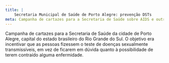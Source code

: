 ```yaml
---
title: |
    Secretaria Municipal de Saúde de Porto Alegre: prevenção DSTs
meta: Campanha de cartazes para a Secretaria de Saúde sobre AIDS e outras doenças sexualmente transmissíveis.
---
```

Campanha de cartazes para a Secretaria de Saúde da cidade de Porto Alegre, capital do estado brasileiro do Rio Grande do Sul. O objetivo era incentivar que as pessoas fizessem o teste de doenças sexualmente transmissíveis, em vez de ficarem em dúvida quanto à possibilidade de terem contraído alguma enfermidade.
